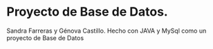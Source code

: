 # Proyecto de Base de Datos.
Sandra Farreras y
Génova Castillo.
Hecho con JAVA y MySql como un proyecto de Base de Datos
